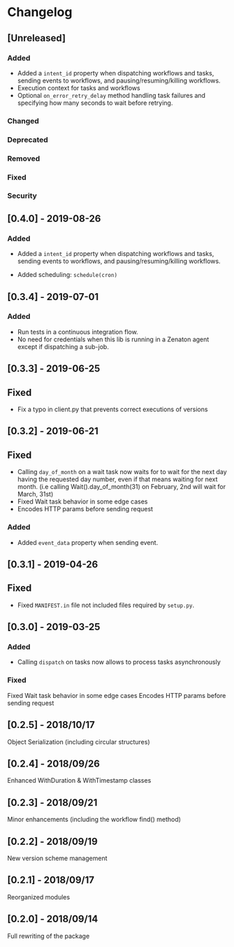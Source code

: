 # Changelog

## [Unreleased]

### Added
- Added a `intent_id` property when dispatching workflows and tasks, sending events to workflows, and
  pausing/resuming/killing workflows.
- Execution context for tasks and workflows
- Optional `on_error_retry_delay` method handling task failures and specifying
  how many seconds to wait before retrying.

### Changed

### Deprecated

### Removed

### Fixed

### Security

## [0.4.0] - 2019-08-26

### Added

- Added a `intent_id` property when dispatching workflows and tasks, sending events to workflows, and
  pausing/resuming/killing workflows.

- Added scheduling: `schedule(cron)`

## [0.3.4] - 2019-07-01

### Added

- Run tests in a continuous integration flow.
- No need for credentials when this lib is running in a Zenaton agent except if dispatching a
  sub-job.

## [0.3.3] - 2019-06-25

## Fixed

- Fix a typo in client.py that prevents correct executions of versions

## [0.3.2] - 2019-06-21

## Fixed

- Calling `day_of_month` on a wait task now waits for to wait for the next day having the requested day number, even if that means waiting for next month. (i.e calling Wait().day_of_month(31) on February, 2nd will wait for March, 31st)
- Fixed Wait task behavior in some edge cases
- Encodes HTTP params before sending request

### Added

- Added `event_data` property when sending event.

## [0.3.1] - 2019-04-26

## Fixed

- Fixed `MANIFEST.in` file not included files required by `setup.py`.

## [0.3.0] - 2019-03-25

### Added

- Calling `dispatch` on tasks now allows to process tasks asynchronously

### Fixed

Fixed Wait task behavior in some edge cases
Encodes HTTP params before sending request

## [0.2.5] - 2018/10/17

Object Serialization (including circular structures)

## [0.2.4] - 2018/09/26

Enhanced WithDuration & WithTimestamp classes

## [0.2.3] - 2018/09/21

Minor enhancements (including the workflow find() method)

## [0.2.2] - 2018/09/19

New version scheme management

## [0.2.1] - 2018/09/17

Reorganized modules

## [0.2.0] - 2018/09/14

Full rewriting of the package

